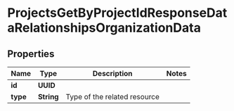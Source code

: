 

# ProjectsGetByProjectIdResponseDataRelationshipsOrganizationData


## Properties

| Name | Type | Description | Notes |
|------------ | ------------- | ------------- | -------------|
|**id** | **UUID** |  |  |
|**type** | **String** | Type of the related resource |  |



